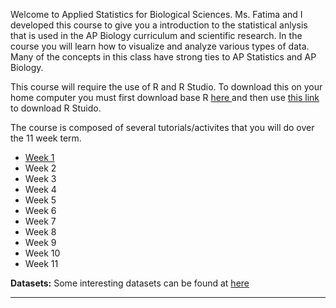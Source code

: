 Welcome to Applied Statistics for Biological Sciences. Ms. Fatima and I developed this course to give you a introduction to the statistical anlysis that is used in the AP Biology curriculum and scientific research. In the course you will learn how to visualize and analyze various types of data. Many of the concepts in this class have strong ties to AP Statistics and AP Biology. 

This course will require the use of R and R Studio. To download this on your home computer you must first download base R <a href="https://www.r-project.org"> here </a> and then use <a href="https://rstudio.com/products/rstudio/download/"> this link </a> to download R Stuido. 

The course is composed of several tutorials/activites that you will do over the 11 week term. 

<p>
      <ul>
        <li><a href="https://merrickmath.github.io/MerrickMath.github.io-BioStats/Week1.html"> Week 1 </a> </li>
        <li> Week 2 </li>
        <li> Week 3 </li>
        <li> Week 4 </li>
        <li> Week 5 </li>
        <li> Week 6 </li>
        <li> Week 7 </li>
        <li> Week 8 </li>
        <li> Week 9 </li>
        <li> Week 10 </li>
        <li> Week 11 </li>
      </ul>
</p>

**Datasets:** Some interesting datasets can be found at  <a href="https://drive.google.com/drive/folders/1lQuOh4jgyZ4GioinfvCYvqRxbOgDn6Be?usp=sharing"> here </a>

___




